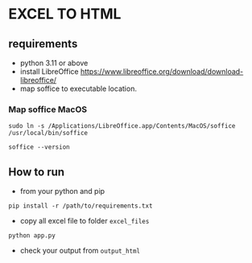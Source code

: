 # EXCEL TO HTML
## requirements
- python 3.11 or above
- install LibreOffice https://www.libreoffice.org/download/download-libreoffice/
- map soffice to executable location.

### Map soffice MacOS
```
sudo ln -s /Applications/LibreOffice.app/Contents/MacOS/soffice /usr/local/bin/soffice

soffice --version
```

## How to run
- from your python and pip
```
pip install -r /path/to/requirements.txt

```
- copy all excel file to folder ```excel_files```

```
python app.py

```

- check your output from ```output_html```